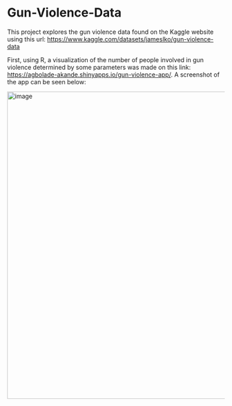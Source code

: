 # Gun-Violence-Data

This project explores the gun violence data found on the Kaggle website using this url: https://www.kaggle.com/datasets/jameslko/gun-violence-data

First, using R, a visualization of the number of people involved in gun violence determined by some parameters was made on this link: https://agbolade-akande.shinyapps.io/gun-violence-app/. A screenshot of the app can be seen below:

<img width="712" alt="image" src="https://github.com/PatrickAGB24/Gun-Violence-Data/assets/70976013/7e35ac43-b794-4760-8ed7-3e5550045966">


